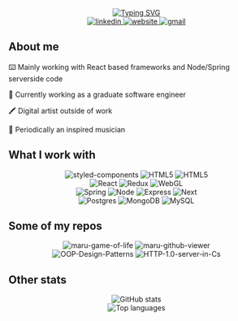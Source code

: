 <div align="center"> 
  <a href="https://git.io/typing-svg">
    <img src="https://readme-typing-svg.demolab.com?font=Source+Code+Pro&pause=1000&color=000000&duration=3000&repeat=false&random=false&width=500&lines=Hello%2C+I'm+Lucien%2C+a+full+stack+developer." alt="Typing SVG" />
  </a>
</div>

<div align="center">
  <a href="https://www.linkedin.com/in/lucienlu7789/">
    <img src="https://img.shields.io/badge/linkedin-%230077B5.svg?style=for-the-badge&logo=linkedin&logoColor=white" alt="linkedin"/>
  </a>
  <a href="https://luciennnl.melonbreads.com/">
    <img src="https://img.shields.io/badge/Website-DC143C?style=for-the-badge&logo=medium&logoColor=white" alt="website"/>
  </a>
  <a href="mailto:lucien.7789@gmail.com">
    <img src="https://img.shields.io/badge/Gmail-D14836?style=for-the-badge&logo=gmail&logoColor=white" alt="gmail"/>
  </a>
</div>


## About me

⌨️ Mainly working with React based frameworks and Node/Spring serverside code

💼 Currently working as a graduate software engineer

🖍️ Digital artist outside of work

🎸 Periodically an inspired musician

## What I work with
<div align="center">
  <img src="https://img.shields.io/badge/styled--components-DB7093?style=for-the-badge&logo=styled-components&logoColor=white" alt="styled-components"/>
  <img src="https://img.shields.io/badge/html5-%23E34F26.svg?style=for-the-badge&logo=html5&logoColor=white" alt="HTML5"/>
  <img src="https://img.shields.io/badge/tailwindcss-%2338B2AC.svg?style=for-the-badge&logo=tailwind-css&logoColor=white" alt="HTML5"/>
</div>
<div align="center">
  <img src="https://img.shields.io/badge/react-%2320232a.svg?style=for-the-badge&logo=react&logoColor=%2361DAFB" alt="React"/>
  <img src="https://img.shields.io/badge/redux-%23593d88.svg?style=for-the-badge&logo=redux&logoColor=white" alt="Redux"/>
  <img src="https://img.shields.io/badge/WebGL-990000?logo=webgl&logoColor=white&style=for-the-badge" alt="WebGL"/>
</div>

<div align="center">
  <img src="https://img.shields.io/badge/spring-%236DB33F.svg?style=for-the-badge&logo=spring&logoColor=white" alt="Spring"/>
  <img src="https://img.shields.io/badge/node.js-6DA55F?style=for-the-badge&logo=node.js&logoColor=white" alt="Node"/>
  <img src="https://img.shields.io/badge/express.js-%23404d59.svg?style=for-the-badge&logo=express&logoColor=%2361DAFB" alt="Express"/>
  <img src="https://img.shields.io/badge/Next-black?style=for-the-badge&logo=next.js&logoColor=white" alt="Next"/>
</div>

<div align="center">
  <img src="https://img.shields.io/badge/postgres-%23316192.svg?style=for-the-badge&logo=postgresql&logoColor=white" alt="Postgres"/>
  <img src="https://img.shields.io/badge/MongoDB-%234ea94b.svg?style=for-the-badge&logo=mongodb&logoColor=white" alt="MongoDB"/>
  <img src="https://img.shields.io/badge/mysql-%2300f.svg?style=for-the-badge&logo=mysql&logoColor=white" alt="MySQL"/>
</div>

## Some of my repos
<div align="center">
  <div>
    <span>
      <img src="https://github-readme-stats.vercel.app/api/pin/?username=marutsuki&repo=maru-game-of-life&theme=react&description_lines_count=2" alt="maru-game-of-life"/>
    </span>
    <span>
      <img src="https://github-readme-stats.vercel.app/api/pin/?username=marutsuki&repo=maru-github-viewer&theme=react&description_lines_count=2" alt="maru-github-viewer"/>
    </span>
  </div>
  <div>
    <span>
      <img src="https://github-readme-stats.vercel.app/api/pin/?username=marutsuki&repo=OOP-Design-Patterns&theme=react&description_lines_count=2" alt="OOP-Design-Patterns"/>
    </span>
    <span>
      <img src="https://github-readme-stats.vercel.app/api/pin/?username=marutsuki&repo=HTTP-1.0-server-in-C&theme=react&description_lines_count=2" alt="HTTP-1.0-server-in-Cs"/>
    </span>
  </div>
</div>

## Other stats
<div align="center">
  <img src="https://github-readme-stats.vercel.app/api?username=marutsuki&show_icons=true&theme=react&hide=contribs,issues" alt="GitHub stats"/>
</div>

<div align="center">
  <img src="https://github-readme-stats.vercel.app/api/top-langs/?username=marutsuki&layout=donut&theme=react&hide=c%23,ASP.NET,ShaderLab" alt="Top languages"/>
</div>
